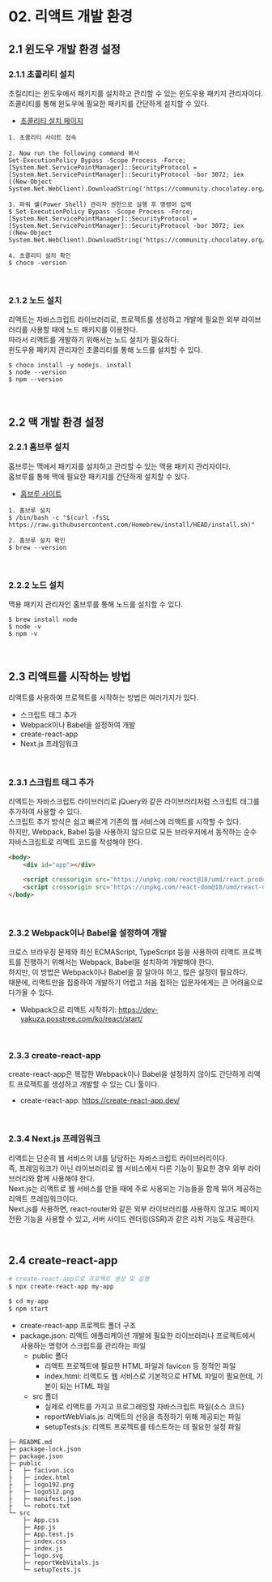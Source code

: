 # 02. 리액트 개발 환경

## 2.1 윈도우 개발 환경 설정

### 2.1.1 초콜리티 설치

초킬리티는 윈도우에서 패키지를 설치하고 관리할 수 있는 윈도우용 패키지 관리자이다.  
초콜리티를 통해 윈도우에 필요한 패키지를 간단하게 설치할 수 있다.  
 - [초콜리티 설치 페이지](https://chocolatey.org/install#individual)

```
1. 초콜리티 사이트 접속

2. Now run the following command 복사
Set-ExecutionPolicy Bypass -Scope Process -Force; [System.Net.ServicePointManager]::SecurityProtocol = [System.Net.ServicePointManager]::SecurityProtocol -bor 3072; iex ((New-Object System.Net.WebClient).DownloadString('https://community.chocolatey.org/install.ps1'))

3. 파워 쉘(Power Shell) 관리자 권한으로 실행 후 명령어 입력
$ Set-ExecutionPolicy Bypass -Scope Process -Force; [System.Net.ServicePointManager]::SecurityProtocol = [System.Net.ServicePointManager]::SecurityProtocol -bor 3072; iex ((New-Object System.Net.WebClient).DownloadString('https://community.chocolatey.org/install.ps1'))

4. 초콜리티 설치 확인
$ choco -version
```

<br/>

### 2.1.2 노드 설치

리액트는 자바스크립트 라이브러리로, 프로젝트를 생성하고 개발에 필요한 외부 라이브러리를 사용할 때에 노드 패키지를 이용한다.  
따라서 리액트를 개발하기 위해서는 노드 설치가 필요하다.  
윈도우용 패키지 관리자인 초콜리티를 통해 노드를 설치할 수 있다.  

```
$ choco install -y nodejs. install
$ node --version
$ npm --version
```

<br/>

## 2.2 맥 개발 환경 설정

### 2.2.1 홈브루 설치

홈브루는 맥에서 패키지를 설치하고 관리할 수 있는 맥용 패키지 관리자이다.  
홈브루를 통해 맥에 필요한 패키지를 간단하게 설치할 수 있다.  
 - [홈브루 사이트](https://brew.sh/)
```
1. 홈브루 설치
$ /bin/bash -c "$(curl -fsSL https://raw.githubusercontent.com/Homebrew/install/HEAD/install.sh)"

2. 홈브루 설치 확인
$ brew --version
```

<br/>

### 2.2.2 노드 설치

맥용 패키지 관리자인 홈브루를 통해 노드를 설치할 수 있다.

```
$ brew install node
$ node -v
$ npm -v
```

<br/>

## 2.3 리액트를 시작하는 방법

리액트를 사용하여 프로젝트를 시작하는 방법은 여러가지가 있다.  
 - 스크립트 태그 추가
 - Webpack이나 Babel을 설정하여 개발
 - create-react-app
 - Next.js 프레임워크

<br/>

### 2.3.1 스크립트 태그 추가

리액트는 자바스크립트 라이브러리로 jQuery와 같은 라이브러리처럼 스크립트 태그를 추가하여 사용할 수 있다.  
스크립트 추가 방식은 쉽고 빠르게 기존의 웹 서비스에 리액트를 시작할 수 있다.  
하지만, Webpack, Babel 등을 사용하지 않으므로 모든 브라우저에서 동작하는 순수 자바스크립트로 리액트 코드를 작성해야 한다.
```HTML
<body>
    <div id="app"></div>

    <script crossorigin src="https://unpkg.com/react@18/umd/react.production.min.js"></script>
    <script crossorigin src="https://unpkg.com/react-dom@18/umd/react-dom.production.min.js"></script>
</body>
```

<br/>

### 2.3.2 Webpack이나 Babel을 설정하여 개발

크로스 브라우징 문제와 최신 ECMAScript, TypeScript 등을 사용하여 리액트 프로젝트를 진행하기 위해서는 Webpack, Babel을 설치하여 개발해야 한다.  
하지만, 이 방법은 Webpack이나 Babel을 잘 알아야 하고, 많은 설정이 필요하다.  
때문에, 리액트만을 집중하여 개발하기 어렵고 처음 접하는 입문자에게는 큰 어려움으로 다가올 수 있다.
 - Webpack으로 리액트 시작하기: https://dev-yakuza.posstree.com/ko/react/start/

<br/>

### 2.3.3 create-react-app

create-react-app은 복잡한 Webpack이나 Babel을 설정하지 않아도 간단하게 리액트 프로젝트를 생성하고 개발할 수 있는 CLI 툴이다.  
 - create-react-app: https://create-react-app.dev/

<br/>

### 2.3.4 Next.js 프레임워크

리액트는 단순히 웹 서비스의 UI를 담당하는 자바스크립트 라이브러리이다.  
즉, 프레임워크가 아닌 라이브러리로 웹 서비스에서 다른 기능이 필요한 경우 외부 라이브러리와 함께 사용해야 한다.  
Next.js는 리액트로 웹 서비스를 만들 때에 주로 사용되는 기능들을 함께 묶어 제공하는 리액트 프레임워크이다.  
Next.js를 사용하면, react-router와 같은 외부 라이브러리를 사용하지 않고도 페이지 전환 기능을 사용할 수 있고, 서버 사이드 렌더링(SSR)과 같은 리치 기능도 제공한다.  

<br/>

## 2.4 create-react-app

```Bash
# create-react-app으로 프로젝트 생성 및 실행
$ npx create-react-app my-app

$ cd my-app
$ npm start
```

- create-react-app 프로젝트 폴더 구조
- package.json: 리액트 애플리케이션 개발에 필요한 라이브러리나 프로젝트에서 사용하는 명령어 스크립트를 관리하는 파일
    - public 폴더
        - 리액트 프로젝트에 필요한 HTML 파일과 favicon 등 정적인 파일
        - index.html: 리액트도 웹 서비스로 기본적으로 HTML 파일이 필요한데, 기본이 되는 HTML 파일
    - src 폴더
        - 실제로 리액트를 가지고 프로그래밍할 자바스크립트 파일(소스 코드)
        - reportWebVials.js: 리액트의 선응을 측정하기 위해 제공되는 파일
        - setupTests.js: 리액트 프로젝트를 테스트하는 데 필요한 설정 파일
```
├─ README.md
├─ package-lock.json
├─ package.json
├─ public
├   ├─ facivon.ico
├   ├─ index.html
├   ├─ logo192.png
├   ├─ logo512.png
├   ├─ manifest.json
├   └─ robots.txt
└─ src
    ├─ App.css
    ├─ App.js
    ├─ App.test.js
    ├─ index.css
    ├─ index.js
    ├─ logo.svg
    ├─ reportWebVitals.js
    └─ setupTests.js
```